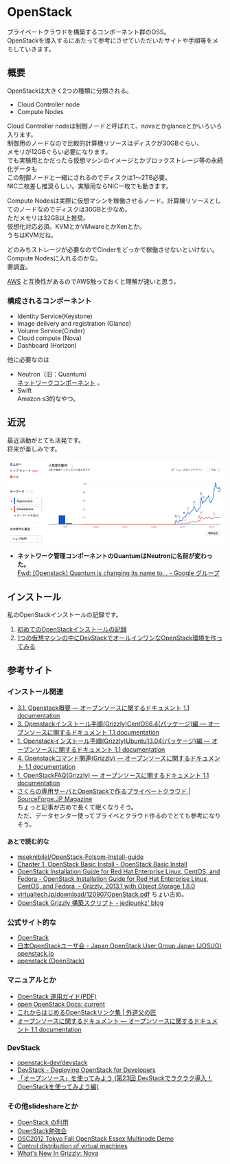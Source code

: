 # OpenStack

プライベートクラウドを構築するコンポーネント群のOSS。  
OpenStackを導入するにあたって参考にさせていただいたサイトや手順等をメモしていきます。

## 概要

OpenStackは大きく2つの種類に分類される。

- Cloud Controller node
- Compute Nodes

Cloud Controller nodeは制御ノードと呼ばれて、novaとかglanceとかいろいろ入ります。  
制御用のノードなので比較的計算機リソースはディスクが30GBぐらい、  
メモリが12GBぐらい必要になります。  
でも実験用とかだったら仮想マシンのイメージとかブロックストレージ等の永続化データも  
この制御ノードと一緒にされるのでディスクは1〜2TB必要。  
NIC二枚差し推奨らしい。実験用ならNIC一枚でも動きます。  

Compute Nodesは実際に仮想マシンを稼働させるノード。計算機リソースとしてのノードなのでディスクは30GBと少なめ。  
ただメモリは32GB以上推奨。  
仮想化対応必須。KVMとかVMwareとかXenとか。  
うちはKVMだね。

どのみちストレージが必要なのでCinderをどっかで稼働させないといけない。  
Compute Nodesに入れるのかな。  
要調査。

[AWS](http://aws.amazon.com/jp/) と互換性があるのでAWS触っておくと理解が速いと思う。

### 構成されるコンポーネント

- Identity Service(Keystone)
- Image delivery and registration (Glance)
- Volume Service(Cinder)
- Cloud compute (Nova)
- Dashboard (Horizon)

他に必要なのは

- Neutron（旧：Quantum）  
[ネットワークコンポーネント](Neutron/Neutron.md) 。
- Swift  
Amazon s3的なやつ。

## 近況

最近活動がとても活発です。  
将来が楽しみです。

![](img/trends.png)

- **ネットワーク管理コンポーネントのQuantumはNeutronに名前が変わった。**  
[Fwd: [Openstack] Quantum is changing its name to... - Google グループ](https://groups.google.com/forum/#!topic/openstack-ja/ScQA_eLd2Gw)

## インストール

私のOpenStackインストールの記録です。

1. [初めてのOpenStackインストールの記録](install/1-CentOS6.4-x64-FirstTimeInstall/install.md)
1. [1つの仮想マシンの中にDevStackでオールインワンなOpenStack環境を作ってみる](install/2-OpenStackOnVM/install.md)

## 参考サイト

### インストール関連

- [3.1. Openstack概要 — オープンソースに関するドキュメント 1.1 documentation](http://oss.fulltrust.co.jp/doc/openstack_grizzly_centos64_yum/openstack_summary.html)
- [3. Openstackインストール手順(Grizzly)CentOS6.4(パッケージ)編 —
オープンソースに関するドキュメント 1.1
documentation](http://oss.fulltrust.co.jp/doc/openstack_grizzly_centos64_yum/)
- [1. Openstackインストール手順(Grizzly)Ubuntu13.04(パッケージ)編 — オープンソースに関するドキュメント 1.1 documentation](http://oss.fulltrust.co.jp/doc/openstack_grizzly_ubuntu1304_apt/index.html)
- [4. Openstackコマンド関連(Grizzly) — オープンソースに関するドキュメント 1.1 documentation](http://oss.fulltrust.co.jp/doc/openstack_com_grizzly/index.html)
- [1. OpenStackFAQ(Grizzly) — オープンソースに関するドキュメント 1.1 documentation](http://oss.fulltrust.co.jp/doc/openstack_faq_grizzly/index.html)
- [さくらの専用サーバとOpenStackで作るプライベートクラウド | SourceForge.JP Magazine](http://sourceforge.jp/magazine/12/09/18/1126211)  
ちょっと記事が古めで長くて眠くなりそう。  
ただ、データセンター使ってプライベとクラウド作るのでとても参考になりそう。

#### あとで読む的な

- [mseknibilel/OpenStack-Folsom-Install-guide](https://github.com/mseknibilel/OpenStack-Folsom-Install-guide)
- [Chapter 1. OpenStack Basic Install - OpenStack Basic Install](http://docs.openstack.org/folsom/basic-install/content/)
- [OpenStack Installation Guide for Red Hat Enterprise Linux, CentOS, and Fedora - OpenStack Installation Guide for Red Hat Enterprise Linux, CentOS, and Fedora  - Grizzly, 2013.1 with Object Storage 1.8.0](http://docs.openstack.org/grizzly/openstack-compute/install/yum/content/)
- [virtualtech.jp/download/120907OpenStack.pdf](http://virtualtech.jp/download/120907OpenStack.pdf)
ちょい古め。
- [OpenStack Grizzly 構築スクリプト - jedipunkz' blog](http://jedipunkz.github.io/blog/2013/04/20/openstack-grizzly-installation-script/)

### 公式サイト的な

- [OpenStack](https://wiki.openstack.org/wiki/Main_Page)
- [日本OpenStackユーザ会 - Japan OpenStack User Group Japan (JOSUG) openstack.jp](http://openstack.jp/)
- [openstack (OpenStack)](https://github.com/openstack)

### マニュアルとか

- [OpenStack 運用ガイド(PDF)](http://dream.daynight.jp/openstack/openstack-ops/openstack-ops-manual-local.pdf)
- [open OpenStack Docs: current](http://docs.openstack.org/trunk/)
- [これからはじめるOpenStackリンク集 | 外道父の匠](http://blog.father.gedow.net/2013/02/19/openstack-links/)
- [オープンソースに関するドキュメント — オープンソースに関するドキュメント 1.1 documentation](http://oss.fulltrust.co.jp/doc/index.html)

### DevStack

- [openstack-dev/devstack](https://github.com/openstack-dev/devstack)
- [DevStack - Deploying OpenStack for Developers](http://devstack.org/)
- [「オープンソース」を使ってみよう (第23回 DevStackでラクラク導入！ OpenStackを使ってみよう編)](http://www.ospn.jp/press/20120828no27-useit-oss.html)

### その他slideshareとか

- [OpenStack の利用](http://www.slideshare.net/yosshy/openstack-14884093)
- [OpenStack勉強会](http://www.slideshare.net/obara13/open-stack-16166193)
- [OSC2012 Tokyo Fall OpenStack Essex Multinode Demo](http://www.slideshare.net/irix_jp/osc2012-tokyofall-josugopenstackdemo2v2)
- [Control distribution of virtual machines](http://www.slideshare.net/irix_jp/josug-13thstudyregionandazahcells-v2)
- [What's New In Grizzly: Nova](http://www.slideshare.net/mirantis/grizzly-web-cast-nova-22887279)
